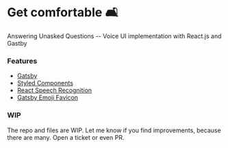 # Get comfortable 🛋

Answering Unasked Questions -- Voice UI implementation with React.js and Gastby

### Features

* [Gatsby](https://www.gatsbyjs.org/)
* [Styled Components](https://www.styled-components.com)
* [React Speech Recognition](https://github.com/FoundersFactory/react-speech-recognition#readme)
* [Gatsby Emoji Favicon](https://github.com/trevorblades/emoji-favicon-webpack-plugin/tree/master/packages/gatsby-plugin-emoji-favicon)

### WIP

The repo and files are WIP. Let me know if you find improvements, because there are many. Open a ticket or even PR. 